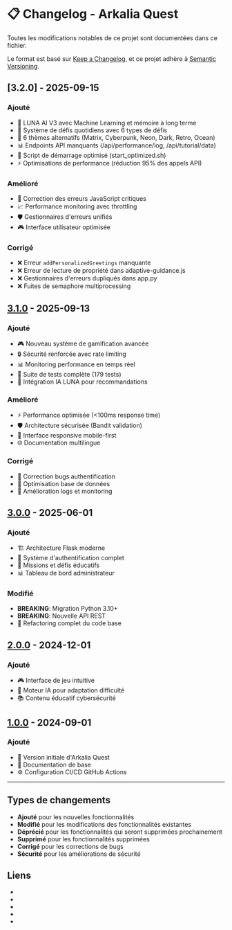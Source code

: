 # 📋 Changelog - Arkalia Quest

Toutes les modifications notables de ce projet sont documentées dans ce fichier.

Le format est basé sur [Keep a Changelog](https://keepachangelog.com/fr/1.0.0/),
et ce projet adhère à [Semantic Versioning](https://semver.org/spec/v2.0.0.html).

## [3.2.0] - 2025-09-15

### Ajouté
- 🌙 LUNA AI V3 avec Machine Learning et mémoire à long terme
- 🎯 Système de défis quotidiens avec 6 types de défis
- 🎨 6 thèmes alternatifs (Matrix, Cyberpunk, Neon, Dark, Retro, Ocean)
- 📊 Endpoints API manquants (/api/performance/log, /api/tutorial/data)
- 🚀 Script de démarrage optimisé (start_optimized.sh)
- ⚡ Optimisations de performance (réduction 95% des appels API)

### Amélioré
- 🔧 Correction des erreurs JavaScript critiques
- 📈 Performance monitoring avec throttling
- 🛡️ Gestionnaires d'erreurs unifiés
- 🎮 Interface utilisateur optimisée

### Corrigé
- ❌ Erreur `addPersonalizedGreetings` manquante
- ❌ Erreur de lecture de propriété dans adaptive-guidance.js
- ❌ Gestionnaires d'erreurs dupliqués dans app.py
- ❌ Fuites de semaphore multiprocessing

## [3.1.0] - 2025-09-13

### Ajouté
- 🎮 Nouveau système de gamification avancée
- 🔒 Sécurité renforcée avec rate limiting
- 📊 Monitoring performance en temps réel
- 🧪 Suite de tests complète (179 tests)
- 🤖 Intégration IA LUNA pour recommandations

### Amélioré
- ⚡ Performance optimisée (<100ms response time)
- 🛡️ Architecture sécurisée (Bandit validation)
- 📱 Interface responsive mobile-first
- 🌐 Documentation multilingue

### Corrigé
- 🐛 Correction bugs authentification
- 🔧 Optimisation base de données
- 📝 Amélioration logs et monitoring

## [3.0.0] - 2025-06-01

### Ajouté
- 🏗️ Architecture Flask moderne
- 🔐 Système d'authentification complet
- 🎯 Missions et défis éducatifs
- 📊 Tableau de bord administrateur

### Modifié
- **BREAKING**: Migration Python 3.10+
- **BREAKING**: Nouvelle API REST
- 🔄 Refactoring complet du code base

## [2.0.0] - 2024-12-01

### Ajouté
- 🎮 Interface de jeu intuitive
- 🧠 Moteur IA pour adaptation difficulté
- 📚 Contenu éducatif cybersécurité

## [1.0.0] - 2024-09-01

### Ajouté
- 🌟 Version initiale d'Arkalia Quest
- 📖 Documentation de base
- ⚙️ Configuration CI/CD GitHub Actions

---

## Types de changements

- **Ajouté** pour les nouvelles fonctionnalités
- **Modifié** pour les modifications des fonctionnalités existantes  
- **Déprécié** pour les fonctionnalités qui seront supprimées prochainement
- **Supprimé** pour les fonctionnalités supprimées
- **Corrigé** pour les corrections de bugs
- **Sécurité** pour les améliorations de sécurité

## Liens

- [Unreleased]: https://github.com/arkalia-luna-system/arkalia-quest/compare/v3.1.0...HEAD
- [3.1.0]: https://github.com/arkalia-luna-system/arkalia-quest/compare/v3.0.0...v3.1.0
- [3.0.0]: https://github.com/arkalia-luna-system/arkalia-quest/compare/v2.0.0...v3.0.0
- [2.0.0]: https://github.com/arkalia-luna-system/arkalia-quest/compare/v1.0.0...v2.0.0
- [1.0.0]: https://github.com/arkalia-luna-system/arkalia-quest/releases/tag/v1.0.0
